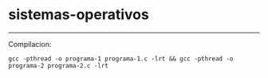 # sistemas-operativos
---


Compilacion:
```
gcc -pthread -o programa-1 programa-1.c -lrt && gcc -pthread -o programa-2 programa-2.c -lrt
```